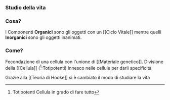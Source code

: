 ### Studio della vita

### Cosa?
I Componenti **Organici** sono gli oggetti con un [[Ciclo Vitale]] mentre quelli **Inorganici** sono gli oggetti inanimati.

### Come?
Fecondazione di una cellula con l'unione di [[Materiale genetico]].
Divisione della [[Cellula]] ([^1]:Totipotenti)
Innesco nelle cellule per darli specificità

Grazie alla [[Teoria di Hooke]] si è cambiato il modo di studiare la vita


[^1]:Totipotenti
Cellula in grado di fare tutto


